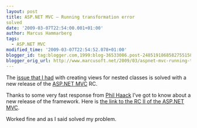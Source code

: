 ```yaml
---
layout: post
title: ASP.NET MVC – Running transformation error
solved
date: '2009-03-07T22:54:00.001+01:00'
author: Marcus Hammarberg
tags:
  - ASP.NET MVC
modified_time: '2009-03-07T22:54:52.078+01:00'
blogger_id: tag:blogger.com,1999:blog-36533086.post-2485191868582755158
blogger_orig_url: http://www.marcusoft.net/2009/03/aspnet-mvc-running-transformation-error_07.html
---
```



The <a
href="http://www.marcusoft.net/2009/03/aspnet-mvc-running-transformation-error.html"
target="_blank">issue that I had</a> with creating views for nested
classes is solved with a new release of the
<a href="http://www.asp.net/mvc/" target="_blank">ASP.NET MVC</a> RC.

Thanks to some very fast response from
<a href="http://haacked.com/" target="_blank">Phil Haack</a> I’ve got to
know about a new release of the framework. Here is <a
href="http://www.microsoft.com/downloads/details.aspx?displaylang=en&amp;FamilyID=ee4b2e97-8a72-449a-82d2-2f720d421031"
target="_blank">the link to the RC II of the ASP.NET MVC</a>.

Worked fine and as I said solved my problem.

